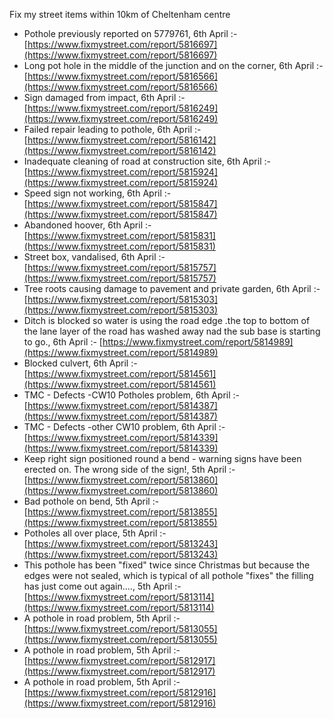 Fix my street items within 10km of Cheltenham centre

<!-- fix_marker starts -->

- Pothole previously reported on 5779761, 6th April :- [https://www.fixmystreet.com/report/5816697](https://www.fixmystreet.com/report/5816697)
- Long pot hole in the middle of the junction and on the corner, 6th April :- [https://www.fixmystreet.com/report/5816566](https://www.fixmystreet.com/report/5816566)
- Sign damaged from impact, 6th April :- [https://www.fixmystreet.com/report/5816249](https://www.fixmystreet.com/report/5816249)
- Failed repair leading to pothole, 6th April :- [https://www.fixmystreet.com/report/5816142](https://www.fixmystreet.com/report/5816142)
- Inadequate cleaning of road at construction site, 6th April :- [https://www.fixmystreet.com/report/5815924](https://www.fixmystreet.com/report/5815924)
- Speed sign not working, 6th April :- [https://www.fixmystreet.com/report/5815847](https://www.fixmystreet.com/report/5815847)
- Abandoned hoover, 6th April :- [https://www.fixmystreet.com/report/5815831](https://www.fixmystreet.com/report/5815831)
- Street box, vandalised, 6th April :- [https://www.fixmystreet.com/report/5815757](https://www.fixmystreet.com/report/5815757)
- Tree roots causing damage to pavement and private garden, 6th April :- [https://www.fixmystreet.com/report/5815303](https://www.fixmystreet.com/report/5815303)
- Ditch is blocked so water is using the road edge .the top to bottom of the lane layer of the road has washed away nad the sub base is starting to go., 6th April :- [https://www.fixmystreet.com/report/5814989](https://www.fixmystreet.com/report/5814989)
- Blocked culvert, 6th April :- [https://www.fixmystreet.com/report/5814561](https://www.fixmystreet.com/report/5814561)
- TMC - Defects -CW10 Potholes problem, 6th April :- [https://www.fixmystreet.com/report/5814387](https://www.fixmystreet.com/report/5814387)
- TMC - Defects -other CW10 problem, 6th April :- [https://www.fixmystreet.com/report/5814339](https://www.fixmystreet.com/report/5814339)
- Keep right sign positioned round a bend - warning signs have been erected on. The wrong side of the sign!, 5th April :- [https://www.fixmystreet.com/report/5813860](https://www.fixmystreet.com/report/5813860)
- Bad pothole on bend, 5th April :- [https://www.fixmystreet.com/report/5813855](https://www.fixmystreet.com/report/5813855)
- Potholes all over place, 5th April :- [https://www.fixmystreet.com/report/5813243](https://www.fixmystreet.com/report/5813243)
- This pothole has been "fixed" twice since Christmas but because the edges were not sealed, which is typical of all pothole "fixes" the filling has just come out again...., 5th April :- [https://www.fixmystreet.com/report/5813114](https://www.fixmystreet.com/report/5813114)
- A pothole in road problem, 5th April :- [https://www.fixmystreet.com/report/5813055](https://www.fixmystreet.com/report/5813055)
- A pothole in road problem, 5th April :- [https://www.fixmystreet.com/report/5812917](https://www.fixmystreet.com/report/5812917)
- A pothole in road problem, 5th April :- [https://www.fixmystreet.com/report/5812916](https://www.fixmystreet.com/report/5812916)

<!-- fix_marker ends -->